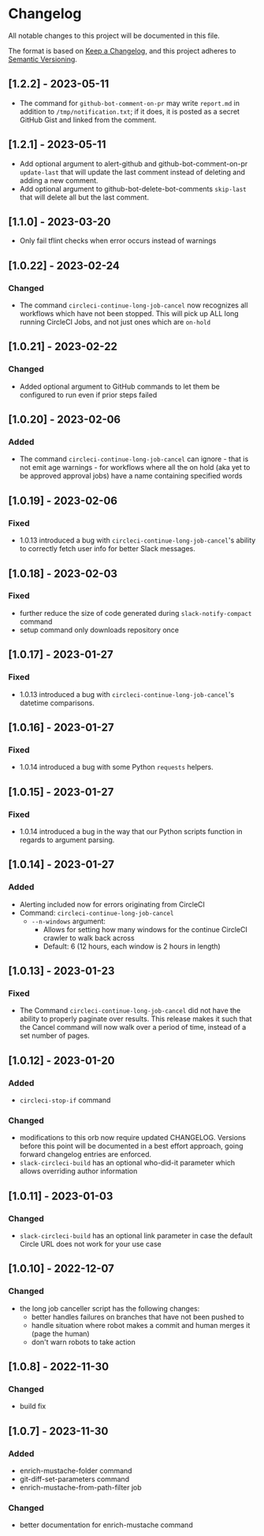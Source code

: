 # Changelog

All notable changes to this project will be documented in this file.

The format is based on [Keep a Changelog](https://keepachangelog.com/en/1.0.0/),
and this project adheres to [Semantic Versioning](https://semver.org/spec/v2.0.0.html).

## [1.2.2] - 2023-05-11

- The command for `github-bot-comment-on-pr` may write `report.md` in addition to `/tmp/notification.txt`; if it does, it is posted as a secret GitHub Gist and linked from the comment.

## [1.2.1] - 2023-05-11

- Add optional argument to alert-github and github-bot-comment-on-pr `update-last` that will update the last comment instead of deleting and adding a new comment.
- Add optional argument to github-bot-delete-bot-comments `skip-last` that will delete all but the last comment.

## [1.1.0] - 2023-03-20

- Only fail tflint checks when error occurs instead of warnings

## [1.0.22] - 2023-02-24

### Changed

- The command `circleci-continue-long-job-cancel` now recognizes all workflows which have not been stopped. This will pick up ALL long running CircleCI Jobs, and not just ones which are `on-hold`

## [1.0.21] - 2023-02-22

### Changed

- Added optional argument to GitHub commands to let them be configured to run even if prior steps failed

## [1.0.20] - 2023-02-06

### Added

- The command `circleci-continue-long-job-cancel` can ignore - that is not emit age warnings - for workflows where all the on hold (aka yet to be approved approval jobs) have a name containing specified words

## [1.0.19] - 2023-02-06

### Fixed

- 1.0.13 introduced a bug with `circleci-continue-long-job-cancel`'s ability to correctly fetch user
  info for better Slack messages.

## [1.0.18] - 2023-02-03

### Fixed

- further reduce the size of code generated during `slack-notify-compact` command
- setup command only downloads repository once

## [1.0.17] - 2023-01-27

### Fixed

- 1.0.13 introduced a bug with `circleci-continue-long-job-cancel`'s datetime comparisons.

## [1.0.16] - 2023-01-27

### Fixed

- 1.0.14 introduced a bug with some Python `requests` helpers.

## [1.0.15] - 2023-01-27

### Fixed

- 1.0.14 introduced a bug in the way that our Python scripts function in regards to argument parsing.

## [1.0.14] - 2023-01-27

### Added

- Alerting included now for errors originating from CircleCI
- Command: `circleci-continue-long-job-cancel`
  - `--n-windows` argument:
    - Allows for setting how many windows for the continue CircleCI crawler to walk back across
    - Default: 6 (12 hours, each window is 2 hours in length)

## [1.0.13] - 2023-01-23

### Fixed

- The Command `circleci-continue-long-job-cancel` did not have the ability to properly paginate
  over results. This release makes it such that the Cancel command will now walk over a period of
  time, instead of a set number of pages.

## [1.0.12] - 2023-01-20

### Added

- `circleci-stop-if` command

### Changed

- modifications to this orb now require updated CHANGELOG. Versions before this point will be documented in a best effort approach, going forward changelog entries are enforced.
- `slack-circleci-build` has an optional who-did-it parameter which allows overriding author information

## [1.0.11] - 2023-01-03

### Changed

- `slack-circleci-build` has an optional link parameter in case the default Circle URL does not work for your use case

## [1.0.10] - 2022-12-07

### Changed

- the long job canceller script has the following changes:
  - better handles failures on branches that have not been pushed to
  - handle situation where robot makes a commit and human merges it (page the human)
  - don't warn robots to take action

## [1.0.8] - 2022-11-30

### Changed

- build fix

## [1.0.7] - 2023-11-30

### Added

- enrich-mustache-folder command
- git-diff-set-parameters command
- enrich-mustache-from-path-filter job

### Changed

- better documentation for enrich-mustache command
